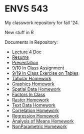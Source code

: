 # ENVS 543

My classwork repository for fall '24.

New stuff in R



Documents in Repository:

 - [Lecture 4 Doc](https://kyleighj.github.io/ENVS543/Lecture4Doc.html)
 - [Resume](https://kyleighj.github.io/ENVS543/Markdown/KyleighResume.html)
 - [Presentation](https://kyleighj.github.io/ENVS543/Markdown/KyleighPresentation1.html)
 - [9/10 In Class Assignment](https://kyleighj.github.io/ENVS543/Markdown/in-class_data_types.html)
 - [9/19 In Class Exercise on Tables](https://kyleighj.github.io/ENVS543/Markdown/in_class_9_19.html)
 - [Tabular Homework](https://kyleighj.github.io/ENVS543/Markdown/Tabular_Homework.html) 
 - [Graphics Homework](https://kyleighj.github.io/ENVS543/Markdown/Graphics_HW.html)
 - [Spatial Data Homework](https://kyleighj.github.io/ENVS543/Markdown/SpatialPointsAssignment.html)
 - [Factors In Class](https://kyleighj.github.io/ENVS543/Markdown/Factors_In_Class.html)
 - [Raster Homework](https://kyleighj.github.io/ENVS543/Markdown/rasterhw.html)
 - [Text Data Homework](https://kyleighj.github.io/ENVS543/Markdown/TextHW.html)
 - [Correlation Homework](https://kyleighj.github.io/ENVS543/Markdown/corrhw.html)
 - [Regression Homework](https://kyleighj.github.io/ENVS543/Markdown/regress_hw.html)
 - [Analysis of Means Homework](https://kyleighj.github.io/ENVS543/Markdown/meanshw.html)
 - [NonParametric Homework](https://kyleighj.github.io/ENVS543/Markdown/nonparhw.html)